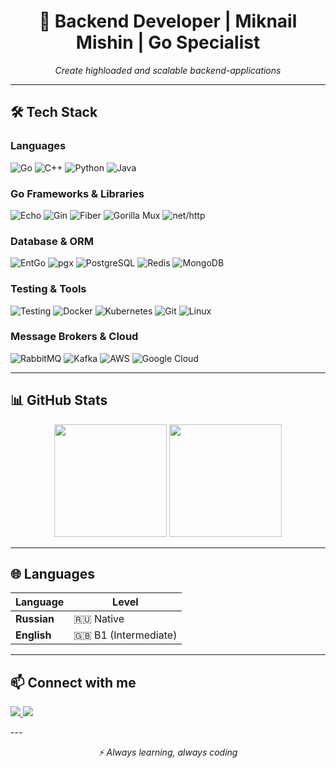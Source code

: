 
<h1 align="center">🚀 Backend Developer | Miknail Mishin | Go Specialist</h1>

<p align="center">
  <i>Create highloaded and scalable backend-applications</i>
</p>

---

## 🛠 Tech Stack

### **Languages**
![Go](https://img.shields.io/badge/Go-00ADD8?logo=go&logoColor=white)
![C++](https://img.shields.io/badge/C++-00599C?logo=c%2B%2B&logoColor=white)
![Python](https://img.shields.io/badge/Python-3776AB?logo=python&logoColor=white)
![Java](https://img.shields.io/badge/Java-ED8B00?logo=java&logoColor=white)

### **Go Frameworks & Libraries**
![Echo](https://img.shields.io/badge/Echo-00ADD8?logo=go&logoColor=white)
![Gin](https://img.shields.io/badge/Gin-00ADD8?logo=go&logoColor=white)
![Fiber](https://img.shields.io/badge/Fiber-00ADD8?logo=go&logoColor=white)
![Gorilla Mux](https://img.shields.io/badge/Gorilla_Mux-00ADD8?logo=go&logoColor=white)
![net/http](https://img.shields.io/badge/net/http-00ADD8?logo=go&logoColor=white)

### **Database & ORM**
![EntGo](https://img.shields.io/badge/EntGo-00ADD8?logo=go&logoColor=white)
![pgx](https://img.shields.io/badge/pgx-336791?logo=postgresql&logoColor=white)
![PostgreSQL](https://img.shields.io/badge/PostgreSQL-336791?logo=postgresql&logoColor=white)
![Redis](https://img.shields.io/badge/Redis-DC382D?logo=redis&logoColor=white)
![MongoDB](https://img.shields.io/badge/MongoDB-47A248?logo=mongodb&logoColor=white)

### **Testing & Tools**
![Testing](https://img.shields.io/badge/Go_Testing-00ADD8?logo=go&logoColor=white)
![Docker](https://img.shields.io/badge/Docker-2496ED?logo=docker&logoColor=white)
![Kubernetes](https://img.shields.io/badge/Kubernetes-326CE5?logo=kubernetes&logoColor=white)
![Git](https://img.shields.io/badge/Git-F05032?logo=git&logoColor=white)
![Linux](https://img.shields.io/badge/Linux-FCC624?logo=linux&logoColor=black)

### **Message Brokers & Cloud**
![RabbitMQ](https://img.shields.io/badge/RabbitMQ-FF6600?logo=rabbitmq&logoColor=white)
![Kafka](https://img.shields.io/badge/Kafka-231F20?logo=apachekafka&logoColor=white)
![AWS](https://img.shields.io/badge/AWS-232F3E?logo=amazonaws&logoColor=white)
![Google Cloud](https://img.shields.io/badge/Google_Cloud-4285F4?logo=googlecloud&logoColor=white)

---

## 📊 GitHub Stats

<p align="center">
  <img height="180em" src="https://github-readme-stats.vercel.app/api?username=gramrate&show_icons=true&theme=radical&hide_border=true" />
  <img height="180em" src="https://github-readme-stats.vercel.app/api/top-langs/?username=gramrate&layout=compact&theme=radical&hide_border=true" />
</p>

---

## 🌐 Languages

| Language       | Level        |
|----------------|--------------|
| **Russian**    | 🇷🇺 Native    |
| **English**    | 🇬🇧 B1 (Intermediate) |

---

## 📫 Connect with me

<p align="left">
  <a href="https://t.me/I_MishMish">
    <img src="https://img.shields.io/badge/Telegram-2CA5E0?logo=telegram&logoColor=white" />
  </a>
  <a href="mailto:mmishin2107@gmail.com">
    <img src="https://img.shields.io/badge/Gmail-D14836?logo=gmail&logoColor=white" />
  </a>
</p>
---

<p align="center">
  <i>⚡ Always learning, always coding</i>
</p>
